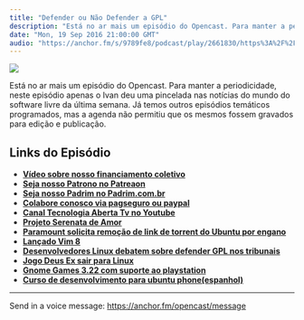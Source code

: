 ```yaml
---
title: "Defender ou Não Defender a GPL"
description: "Está no ar mais um episódio do Opencast. Para manter a periodicidade, neste episódio apenas o Ivan deu uma pincelada nas notícias do mundo do software..."
date: "Mon, 19 Sep 2016 21:00:00 GMT"
audio: "https://anchor.fm/s/9789fe8/podcast/play/2661830/https%3A%2F%2Fd3ctxlq1ktw2nl.cloudfront.net%2Fproduction%2F2019-2-16%2F11436146-44100-2-959bfb88369b3.mp3"
---
```


![](https://d3sv2eduhewoas.cloudfront.net/episode/image/5bd9eeeb20c945cfb3d73407d86962f1.jpg)


Está no ar mais um episódio do Opencast. Para manter a periodicidade, neste episódio apenas o Ivan deu uma pincelada nas notícias do mundo do software livre da última semana. Já temos outros episódios temáticos programados, mas a agenda não permitiu que os mesmos fossem gravados para edição e publicação.


**Links do Episódio**
---------------------


* [**Vídeo sobre nosso financiamento coletivo**](http://tecnologiaaberta.com.br/2016/09/tecnologia-aberta-tv-023-financiamento-coletivo/)
* [**Seja nosso Patrono no Patreaon**](https://www.patreon.com/tecnologiaaberta)
* [**Seja nosso Padrim no Padrim.com.br**](https://www.padrim.com.br/tecnologiaaberta)
* [**Colabore conosco via pagseguro ou paypal**](http://tecnologiaaberta.com.br/colaborar/)
* [**Canal Tecnologia Aberta Tv no Youtube**](http://youtube.com/tecnologiaaberta)
* [**Projeto Serenata de Amor**](https://www.catarse.me/pt/serenata)
* [**Paramount solicita remoção de link de torrent do Ubuntu por engano**](http://br-linux.org/2016/01/paramount-solicita-que-google-remova-um-link-de-download-do-ubuntu-por-violacao-de-copyright-do-filme-transformers-4.html)
* [**Lançado Vim 8**](http://br-linux.org/2016/01/vim-8-nova-versao-do-editor-de-textos-classico.html)
* [**Desenvolvedores Linux debatem sobre defender GPL nos tribunais**](http://br-linux.org/2016/01/desenvolvedores-do-linux-debatem-se-gpl-do-kernel-deve-ser-defendida-nos-tribunais.html)
* [**Jogo Deus Ex sair para Linux**](http://www.omgubuntu.co.uk/2016/09/deus-ex-mankind-linux-release-confirmed)
* [**Gnome Games 3.22 com suporte ao playstation**](http://www.omgubuntu.co.uk/2016/09/gnome-games-3-22-gamepad-support)
* [**Curso de desenvolvimento para ubuntu phone(espanhol)**](https://mimecar.gitbooks.io/curso-de-programacion-de-ubuntu-phone-touch/content/chapter1.html)



--- 

Send in a voice message: https://anchor.fm/opencast/message